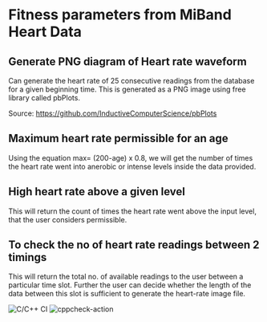 # Fitness parameters from MiBand Heart Data
## Generate PNG diagram of Heart rate waveform
Can generate the heart rate of 25 consecutive readings from the database for a given beginning time. This is generated as a PNG image using free library called pbPlots.

Source: https://github.com/InductiveComputerScience/pbPlots

## Maximum heart rate permissible for an age
Using the equation max= (200-age) x 0.8, we will get the number of times the heart rate went into anerobic or intense levels inside the data provided.

## High heart rate above a given level
This will return the count of times the heart rate went above the input level, that the user considers permissible.

## To check the no of heart rate readings between 2 timings
This will return the total no. of available readings to the user between a particular time slot. Further the user can decide whether the length of the data between this slot is sufficient to generate the heart-rate image file.


![C/C++ CI](https://github.com/99002574/heart_data_monitor/workflows/C/C++%20CI/badge.svg?branch=master)
![cppcheck-action](https://github.com/99002574/heart_data_monitor/workflows/cppcheck-action/badge.svg?branch=master)

